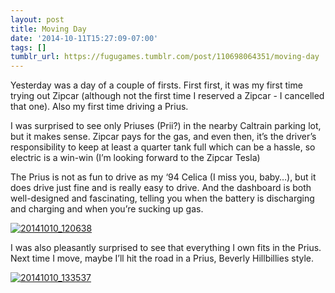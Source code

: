 ```yaml
---
layout: post
title: Moving Day
date: '2014-10-11T15:27:09-07:00'
tags: []
tumblr_url: https://fugugames.tumblr.com/post/110698064351/moving-day
---
```

Yesterday was a day of a couple of firsts. First first, it was my first time trying out Zipcar (although not the first time I reserved a Zipcar - I cancelled that one). Also my first time driving a Prius.

I was surprised to see only Priuses (Prii?) in the nearby Caltrain parking lot, but it makes sense. Zipcar pays for the gas, and even then, it’s the driver’s responsibility to keep at least a quarter tank full which can be a hassle, so electric is a win-win (I’m looking forward to the Zipcar Tesla)

The Prius is not as fun to drive as my ‘94 Celica (I miss you, baby…), but it does drive just fine and is really easy to drive. And the dashboard is both well-designed and fascinating, telling you when the battery is discharging and charging and when you’re sucking up gas.

[![20141010_120638](http://itshardtofondlepenguins.com/wp-content/uploads/2014/10/20141010_120638.jpg)](http://itshardtofondlepenguins.com/wp-content/uploads/2014/10/20141010_120638.jpg)

I was also pleasantly surprised to see that everything I own fits in the Prius. Next time I move, maybe I’ll hit the road in a Prius, Beverly Hillbillies style.

[![20141010_133537](http://itshardtofondlepenguins.com/wp-content/uploads/2014/10/20141010_133537.jpg)](http://itshardtofondlepenguins.com/wp-content/uploads/2014/10/20141010_133537.jpg)

